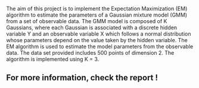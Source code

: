 The aim of this project is to implement the Expectation Maximization (EM) algorithm to estimate the parameters of a Gaussian mixture model (GMM) from a set of observable data. The GMM model is composed of K Gaussians, where each Gaussian is associated with a discrete hidden variable Y and an observable variable X which follows a normal distribution whose parameters depend on the value taken by the hidden variable. The EM algorithm is used to estimate the model parameters from the observable data. The data set provided includes 500 points of dimension 2. The algorithm is implemented using K = 3.

## For more information, check the report !
